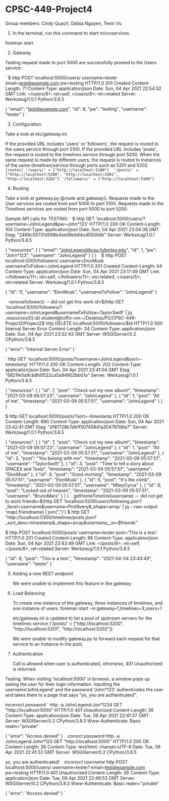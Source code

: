 # CPSC-449-Project4
Group members: Cindy Quach, Dalisa Nguyen, Tevin Vu 

1. In the terminal, run this command to start microservices

foreman start 

2. Gateway

Testing request made to port 5000 are successfully proxied to the Users service.

`
$ http POST localhost:5000/users/ username=tester email=test@example.com pw=testing
HTTP/1.0 201 Created
Content-Length: 71
Content-Type: application/json
Date: Sun, 04 Apr 2021 22:54:32 GMT
Link: </users/8>; rel=self, </users/8>; rel=related
Server: Werkzeug/1.0.1 Python/3.8.5

{
    "email": "test@example.com",
    "id": 8,
    "pw": "testing",
    "username": "tester"
}
`

3. Configuration

Take a look at etc/gateway.ini

If the provided URL includes 'users' or 'followers', the request is routed to the users service through port 5100. If the provided URL includes 'posts', the request is routed to the timelines service through port 5200. When the same request is made by different users, the request is routed to instances of the same (timelines)service through ports such as 5201 and 5202.
`
[routes]
'/users/' = ["http://localhost:5100"] 
'/posts/' = ["http://localhost:5200", "http://localhost:5201", "http://localhost:5202"]
'/followers/' = ["http://localhost:5100"] 
`



4. Routing

Take a look at gateway.py @route and gateway().
Requests made to the User services are routed from port 5000 to port 5100.
Requests made to the Timelines services are routed from port 5000 to port 5200.

Sample API calls for TESTING:
`
$ http GET 'localhost:5000/users/?username=JohnLegend&pw=John*123'
HTTP/1.0 200 OK
Content-Length: 104
Content-Type: application/json
Date: Sun, 04 Apr 2021 23:04:38 GMT
Etag: "2498c55731d598b4ee08eb64cd5500db"
Server: Werkzeug/1.0.1 Python/3.8.5

{
    "resources": [
        {
            "email": "JohnLegend@csu.fullerton.edu",
            "id": 1,
            "pw": "John*123",
            "username": "JohnLegend"
        }
    ]
}
`
`
$ http POST localhost:5000/followers/ username=ElonMusk usernameToFollow=JohnLegend
HTTP/1.0 201 Created
Content-Length: 64
Content-Type: application/json
Date: Sun, 04 Apr 2021 23:17:49 GMT
Link: </followers/11>; rel=self, </followers/11>; rel=related, </users/5>; rel=related
Server: Werkzeug/1.0.1 Python/3.8.5

{
    "id": 11,
    "username": "ElonMusk",
    "usernameToFollow": "JohnLegend"
}

`
`
removefollower() -- did not get this work 
id=$(http GET 'localhost:5000/followers/?username=JohnLegend&usernameToFollow=TaylorSwift' | jq .resources[0].id)
student@tuffix-vm:~/Desktop/P2/CPSC-449-Project2/Project2$ http DELETE localhost:5000/followers/$id
HTTP/1.0 500 Internal Server Error
Content-Length: 34
Content-Type: application/json
Date: Sun, 04 Apr 2021 23:32:43 GMT
Server: WSGIServer/0.2 CPython/3.8.5

{
    "error": "Internal Server Error"
}
`

`
http GET 'localhost:5000/posts/?username=JohnLegend&sort=-timestamp'
HTTP/1.0 200 OK
Content-Length: 202
Content-Type: application/json
Date: Sun, 04 Apr 2021 23:41:04 GMT
Etag: "6821fe5a9cb8fd1522ca5a94902bb01a"
Server: Werkzeug/1.0.1 Python/3.8.5

{
    "resources": [
        {
            "id": 7,
            "post": "Check out my new album!",
            "timestamp": "2021-03-09 06:07:23",
            "username": "JohnLegend"
        },
        {
            "id": 1,
            "post": "All of me",
            "timestamp": "2021-03-09 05:57:51",
            "username": "JohnLegend"
        }
    ]
}
`
`

$ http GET localhost:5000/posts/?sort=-timestamp
HTTP/1.0 200 OK
Content-Length: 690
Content-Type: application/json
Date: Sun, 04 Apr 2021 23:42:41 GMT
Etag: "d181728b7db1f50745841a304797d6e7"
Server: Werkzeug/1.0.1 Python/3.8.5

{
    "resources": [
        {
            "id": 7,
            "post": "Check out my new album!",
            "timestamp": "2021-03-09 06:07:23",
            "username": "JohnLegend"
        },
        {
            "id": 1,
            "post": "All of me",
            "timestamp": "2021-03-09 05:57:51",
            "username": "JohnLegend"
        },
        {
            "id": 2,
            "post": "You belong with me",
            "timestamp": "2021-03-09 05:57:51",
            "username": "TaylorSwift"
        },
        {
            "id": 3,
            "post": "Time to tell a story about SPACEX and Tesla",
            "timestamp": "2021-03-09 05:57:51",
            "username": "ElonMusk"
        },
        {
            "id": 4,
            "post": "Good morning",
            "timestamp": "2021-03-09 05:57:51",
            "username": "ElonMusk"
        },
        {
            "id": 5,
            "post": "It's the climb",
            "timestamp": "2021-03-09 05:57:51",
            "username": "MileyCyrus"
        },
        {
            "id": 6,
            "post": "Locked out of heaven",
            "timestamp": "2021-03-09 05:57:51",
            "username": "BrunoMars"
        }
    ]
}
`
`
getHomeTimeline(username) -- did not get to work 
friends=$(http GET 'localhost:5200/users/following.json?_facet=username&username=ProfAvery&_shape=array' | jq --raw-output 'map(.friendname) | join(",")')
$ http GET "http://localhost:5300/timelines/posts.json?_sort_desc=timestamp&_shape=array&username__in=$friends"
`
`

$ http POST localhost:5000/posts/ username=tester post='This is a test.'
HTTP/1.0 201 Created
Content-Length: 88
Content-Type: application/json
Date: Sun, 04 Apr 2021 23:43:49 GMT
Link: </posts/8>; rel=self, </posts/8>; rel=related
Server: Werkzeug/1.0.1 Python/3.8.5

{
    "id": 8,
    "post": "This is a test.",
    "timestamp": "2021-04-04 23:43:49",
    "username": "tester"
}
`

5. Adding a new REST endpoint

	We were unable to implement this feature in the gateway.

6. Load Balancing

	To create one instance of the gateway, three instances of timelines, and one instance of users: foreman start -m gateway=1,timelines=3,users=1

	etc/gateway.ini is updated to list a pool of upstream servers for the timelines service ('/posts/' = ["http://localhost:5200", "http://localhost:5201", "http://localhost:5202"])

	We were unable to modify gateway.py to forward each request for that service to an instance in the pool.

7. Authentication

	Call is allowed when user is authenticated, otherwise, 401 Unauthorized is returned.

Testing:
When visiting 'localhost:5000' in browser, a window pops up asking the user for their login information. Inputting the username'JohnLegend' and the password 'John*123' authenticates the user and takes them to a page that says "yo, you are authenticated". 

*incorrect password*
`
http -a JohnLegend:Jon*1234 GET "http://localhost:5000"
HTTP/1.0 401 Unauthorized
Content-Length: 26
Content-Type: application/json
Date: Tue, 06 Apr 2021 22:41:37 GMT
Server: WSGIServer/0.2 CPython/3.8.5
Www-Authenticate: Basic realm="private"

{
    "error": "Access denied"
}
`
`
*correct password*
http -a JohnLegend:John*123 GET "http://localhost:5000"
HTTP/1.0 200 OK
Content-Length: 26
Content-Type: text/html; charset=UTF-8
Date: Tue, 06 Apr 2021 22:41:32 GMT
Server: WSGIServer/0.2 CPython/3.8.5

yo, you are authenticated!
`
`
*incorrect username*
http POST localhost:5000/users/ username=tester1 email=test@example.com pw=testing
HTTP/1.0 401 Unauthorized
Content-Length: 26
Content-Type: application/json
Date: Tue, 06 Apr 2021 22:46:53 GMT
Server: WSGIServer/0.2 CPython/3.8.5
Www-Authenticate: Basic realm="private"

{
    "error": "Access denied"
}
`

